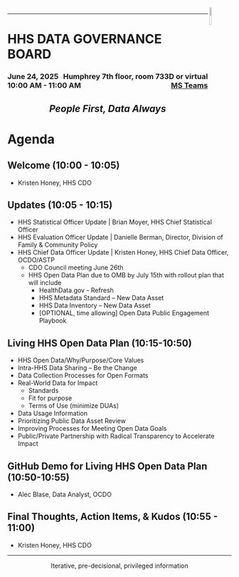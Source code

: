 <img align="right" height="10%" width="10%" src="https://cdo.hhs.gov/resource/1632510840000/footerLogo">

---

# HHS DATA GOVERNANCE BOARD
### <div style="float:left;">June 24, 2025</div><div align="right">Humphrey 7th floor, room 733D or virtual</div><div style="float:left;">10:00 AM - 11:00 AM</div> <div align="right">[MS Teams](https://teams.microsoft.com/l/meetup-join/19%3ameeting_OTY5OTgxYjItMmE3Yi00NmRjLWI0MTktY2EyM2E2YWYyOGQ3%40thread.v2/0?context=%7b%22Tid%22%3a%22d58addea-5053-4a80-8499-ba4d944910df%22%2c%22Oid%22%3a%22dbaa49fd-2842-4e1f-a6d4-a05f628ea8ad%22%7d)</div>

## <em><p align="center">People First, Data Always</p></em>

# Agenda
## Welcome (10:00 - 10:05)
- Kristen Honey, HHS CDO

## Updates (10:05 - 10:15)
- HHS Statistical Officer Update | Brian Moyer, HHS Chief Statistical Officer
- HHS Evaluation Officer Update | Danielle Berman, Director, Division of Family & Community Policy
- HHS Chief Data Officer Update | Kristen Honey, HHS Chief Data Officer, OCDO/ASTP
  -	CDO Council meeting June 26th
  - HHS Open Data Plan due to OMB by July 15th with rollout plan that will include
    - HealthData.gov - Refresh
    - HHS Metadata Standard – New Data Asset
    - HHS Data Inventory – New Data Asset
    - [OPTIONAL, time allowing] Open Data Public Engagement Playbook 

## Living HHS Open Data Plan (10:15-10:50)

- HHS Open Data/Why/Purpose/Core Values
- Intra-HHS Data Sharing – Be the Change
- Data Collection Processes for Open Formats
- Real-World Data for Impact
  - Standards
  - Fit for purpose
  - Terms of Use (minimize DUAs)
- Data Usage Information	
- Prioritizing Public Data Asset Review	
- Improving Processes for Meeting Open Data Goals
- Public/Private Partnership with Radical Transparency to Accelerate Impact

## GitHub Demo for Living HHS Open Data Plan (10:50-10:55)
- Alec Blase, Data Analyst, OCDO

## Final Thoughts, Action Items, & Kudos (10:55 - 11:00)
- Kristen Honey, HHS CDO

---
<p align="center">Iterative, pre-decisional, privileged information</p>
